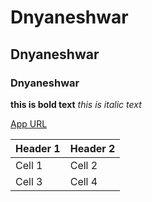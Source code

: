 # Dnyaneshwar
## Dnyaneshwar
### Dnyaneshwar



**this is bold text**
*this is italic text*

[App URL](https://chat.openai.com)


| Header 1 | Header 2 |
|----------|----------|
| Cell 1   | Cell 2   |
| Cell 3   | Cell 4   |

